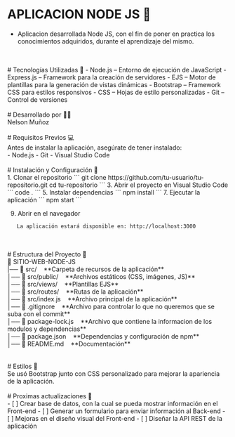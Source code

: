 # APLICACION NODE JS 📌
- Aplicacion desarrollada Node JS, con el fin de poner en practica los conocimientos adquiridos, durante el aprendizaje del mismo.
<br />
<br />
# Tecnologías Utilizadas 🚀
- Node.js – Entorno de ejecución de JavaScript
- Express.js – Framework para la creación de servidores
- EJS – Motor de plantillas para la generación de vistas dinámicas
- Bootstrap – Framework CSS para estilos responsivos
- CSS – Hojas de estilo personalizadas
- Git – Control de versiones
<br />
<br />
# Desarrollado por 👨‍💻 <br />
Nelson Muñoz
<br />
<br />
# Requisitos Previos 💻 <br />
Antes de instalar la aplicación, asegúrate de tener instalado:
<br />
- Node.js
- Git
- Visual Studio Code
<br />
<br />
# Instalación y Configuración 📂 <br />
1. Clonar el repositorio
```
   git clone https://github.com/tu-usuario/tu-repositorio.git
   cd tu-repositorio
```
3. Abrir el proyecto en Visual Studio Code
```
   code .
```
5. Instalar dependencias
```
   npm install
```
7. Ejecutar la aplicación
```
   npm start
```

9. Abrir en el navegador
```
   La aplicación estará disponible en: http://localhost:3000
```
<br />
<br />
# Estructura del Proyecto 📌 <br />
📂 SITIO-WEB-NODE-JS <br />
|── 📂 src/                  &nbsp;&nbsp; **Carpeta de recursos de la aplicación**<br />
│── 📂 src/public/           &nbsp;&nbsp; **Archivos estáticos (CSS, imágenes, JS)** <br />
│── 📂 src/views/            &nbsp;&nbsp; **Plantillas EJS**<br />
│── 📂 src/routes/           &nbsp;&nbsp; **Rutas de la aplicación**<br />
│── 📜 src/index.js          &nbsp;&nbsp; **Archivo principal de la aplicación**<br />
│── 📜 .gitignore            &nbsp;&nbsp; **Archivo para controlar lo que no queremos que se suba con el commit**<br /> 
│── 📜 package-lock.js       &nbsp;&nbsp; **Archivo que contiene la informacion de los modulos y dependencias**<br />
│── 📜 package.json          &nbsp;&nbsp; **Dependencias y configuración de npm**<br />
│── 📜 README.md             &nbsp;&nbsp; **Documentación**<br />
<br />
<br />
# Estilos 🎨  <br />
Se usó Bootstrap junto con CSS personalizado para mejorar la apariencia de la aplicación.
<br />
<br />
# Proximas actualizaciones 📌 <br />
- [ ] Crear base de datos, con la cual se pueda mostrar información en el Front-end
- [ ] Generar un formulario para enviar información al Back-end
- [ ] Mejoras en el diseño visual del Front-end
- [ ] Diseñar la API REST de la aplicación
   
